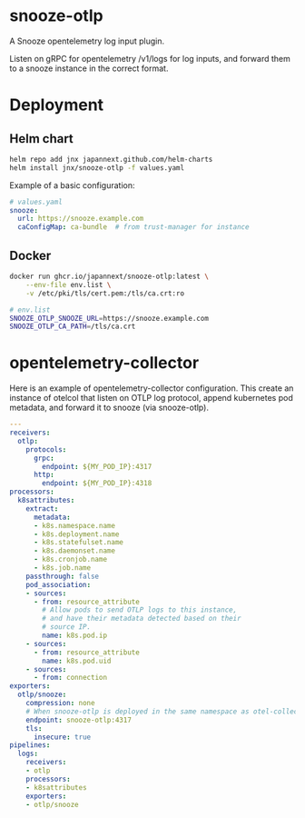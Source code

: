 # snooze-otlp

A Snooze opentelemetry log input plugin.

Listen on gRPC for opentelemetry /v1/logs for log inputs,
and forward them to a snooze instance in the correct format.

# Deployment

## Helm chart

```bash
helm repo add jnx japannext.github.com/helm-charts
helm install jnx/snooze-otlp -f values.yaml
```

Example of a basic configuration:
```yaml
# values.yaml
snooze:
  url: https://snooze.example.com
  caConfigMap: ca-bundle  # from trust-manager for instance
```

## Docker

```bash
docker run ghcr.io/japannext/snooze-otlp:latest \
    --env-file env.list \
    -v /etc/pki/tls/cert.pem:/tls/ca.crt:ro
```

```bash
# env.list
SNOOZE_OTLP_SNOOZE_URL=https://snooze.example.com
SNOOZE_OTLP_CA_PATH=/tls/ca.crt
```

# opentelemetry-collector

Here is an example of opentelemetry-collector configuration.
This create an instance of otelcol that listen on OTLP log protocol, append kubernetes pod metadata,
and forward it to snooze (via snooze-otlp).
```yaml
---
receivers:
  otlp:
    protocols:
      grpc:
        endpoint: ${MY_POD_IP}:4317
      http:
        endpoint: ${MY_POD_IP}:4318
processors:
  k8sattributes:
    extract:
      metadata:
      - k8s.namespace.name
      - k8s.deployment.name
      - k8s.statefulset.name
      - k8s.daemonset.name
      - k8s.cronjob.name
      - k8s.job.name
    passthrough: false
    pod_association:
    - sources:
      - from: resource_attribute
        # Allow pods to send OTLP logs to this instance,
        # and have their metadata detected based on their
        # source IP.
        name: k8s.pod.ip
    - sources:
      - from: resource_attribute
        name: k8s.pod.uid
    - sources:
      - from: connection
exporters:
  otlp/snooze:
    compression: none
    # When snooze-otlp is deployed in the same namespace as otel-collector
    endpoint: snooze-otlp:4317
    tls:
      insecure: true
pipelines:
  logs:
    receivers:
    - otlp
    processors:
    - k8sattributes
    exporters:
    - otlp/snooze
```
